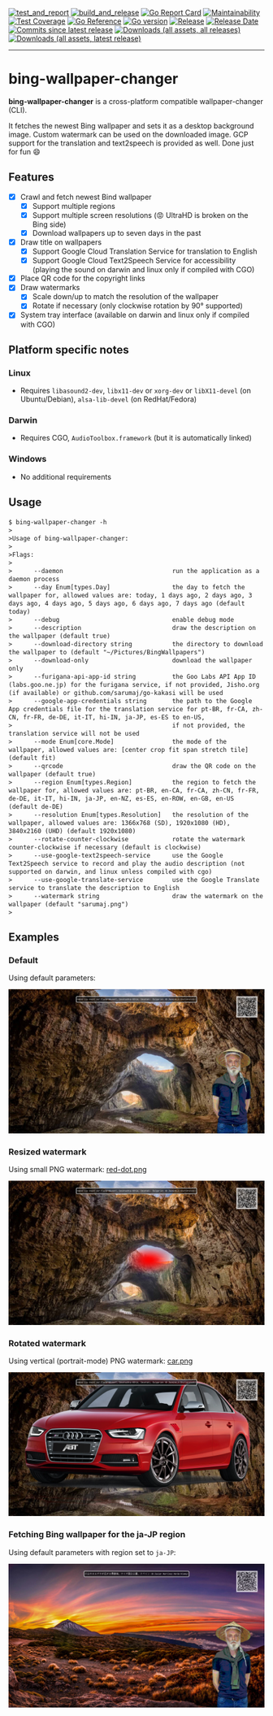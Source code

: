[![test_and_report](https://github.com/sarumaj/bing-wallpaper-changer/actions/workflows/test_and_report.yml/badge.svg)](https://github.com/sarumaj/bing-wallpaper-changer/actions/workflows/test_and_report.yml)
[![build_and_release](https://github.com/sarumaj/bing-wallpaper-changer/actions/workflows/build_and_release.yml/badge.svg)](https://github.com/sarumaj/bing-wallpaper-changer/actions/workflows/build_and_release.yml)
[![Go Report Card](https://goreportcard.com/badge/github.com/sarumaj/bing-wallpaper-changer)](https://goreportcard.com/report/github.com/sarumaj/bing-wallpaper-changer)
[![Maintainability](https://img.shields.io/codeclimate/maintainability-percentage/sarumaj/bing-wallpaper-changer.svg)](https://codeclimate.com/github/sarumaj/bing-wallpaper-changer/maintainability)
[![Test Coverage](https://api.codeclimate.com/v1/badges/147f265284b27931c2d2/test_coverage)](https://codeclimate.com/github/sarumaj/bing-wallpaper-changer/test_coverage)
[![Go Reference](https://pkg.go.dev/badge/github.com/sarumaj/bing-wallpaper-changer.svg)](https://pkg.go.dev/github.com/sarumaj/bing-wallpaper-changer)
[![Go version](https://img.shields.io/github/go-mod/go-version/sarumaj/bing-wallpaper-changer?logo=go&label=&labelColor=gray)](https://go.dev)
[![Release](https://img.shields.io/github/v/release/sarumaj/bing-wallpaper-changer?logo=github)](https://github.com/sarumaj/bing-wallpaper-changer/releases/latest)
[![Release Date](https://img.shields.io/github/release-date/sarumaj/bing-wallpaper-changer?logo=github)](https://github.com/sarumaj/bing-wallpaper-changer/releases/latest)
[![Commits since latest release](https://img.shields.io/github/commits-since/sarumaj/bing-wallpaper-changer/latest?logo=github)](https://github.com/sarumaj/bing-wallpaper-changer/releases/latest)
[![Downloads (all assets, all releases)](https://img.shields.io/github/downloads/sarumaj/bing-wallpaper-changer/total?logo=github)](https://github.com/sarumaj/bing-wallpaper-changer/releases)
[![Downloads (all assets, latest release)](https://img.shields.io/github/downloads/sarumaj/bing-wallpaper-changer/latest/total?logo=github)](https://github.com/sarumaj/bing-wallpaper-changer/releases/latest)

---

# bing-wallpaper-changer

**bing-wallpaper-changer** is a cross-platform compatible wallpaper-changer (CLI).

It fetches the newest Bing wallpaper and sets it as a desktop background image.
Custom watermark can be used on the downloaded image.
GCP support for the translation and text2speech is provided as well.
Done just for fun 😄

## Features

- [x] Crawl and fetch newest Bind wallpaper
  - [x] Support multiple regions
  - [x] Support multiple screen resolutions (😡 UltraHD is broken on the Bing side)
  - [x] Download wallpapers up to seven days in the past
- [x] Draw title on wallpapers
  - [x] Support Google Cloud Translation Service for translation to English
  - [x] Support Google Cloud Text2Speech Service for accessibility (playing the sound on darwin and linux only if compiled with CGO)
- [x] Place QR code for the copyright links
- [x] Draw watermarks
  - [x] Scale down/up to match the resolution of the wallpaper
  - [x] Rotate if necessary (only clockwise rotation by 90° supported)
- [x] System tray interface (available on darwin and linux only if compiled with CGO)

## Platform specific notes

### Linux

- Requires `libasound2-dev`, `libx11-dev` or `xorg-dev` or `libX11-devel` (on Ubuntu/Debian), `alsa-lib-devel` (on RedHat/Fedora)

### Darwin

- Requires CGO, `AudioToolbox.framework` (but it is automatically linked)

### Windows

- No additional requirements

## Usage

```console
$ bing-wallpaper-changer -h
>
>Usage of bing-wallpaper-changer:
>
>Flags:
>
>      --daemon                              run the application as a daemon process
>      --day Enum[types.Day]                 the day to fetch the wallpaper for, allowed values are: today, 1 days ago, 2 days ago, 3 days ago, 4 days ago, 5 days ago, 6 days ago, 7 days ago (default today)
>      --debug                               enable debug mode
>      --description                         draw the description on the wallpaper (default true)
>      --download-directory string           the directory to download the wallpaper to (default "~/Pictures/BingWallpapers")
>      --download-only                       download the wallpaper only
>      --furigana-api-app-id string          the Goo Labs API App ID (labs.goo.ne.jp) for the furigana service, if not provided, Jisho.org (if available) or github.com/sarumaj/go-kakasi will be used
>      --google-app-credentials string       the path to the Google App credentials file for the translation service for pt-BR, fr-CA, zh-CN, fr-FR, de-DE, it-IT, hi-IN, ja-JP, es-ES to en-US,
>                                            if not provided, the translation service will not be used
>      --mode Enum[core.Mode]                the mode of the wallpaper, allowed values are: [center crop fit span stretch tile] (default fit)
>      --qrcode                              draw the QR code on the wallpaper (default true)
>      --region Enum[types.Region]           the region to fetch the wallpaper for, allowed values are: pt-BR, en-CA, fr-CA, zh-CN, fr-FR, de-DE, it-IT, hi-IN, ja-JP, en-NZ, es-ES, en-ROW, en-GB, en-US (default de-DE)
>      --resolution Enum[types.Resolution]   the resolution of the wallpaper, allowed values are: 1366x768 (SD), 1920x1080 (HD), 3840x2160 (UHD) (default 1920x1080)
>      --rotate-counter-clockwise            rotate the watermark counter-clockwise if necessary (default is clockwise)
>      --use-google-text2speech-service      use the Google Text2Speech service to record and play the audio description (not supported on darwin, and linux unless compiled with cgo)
>      --use-google-translate-service        use the Google Translate service to translate the description to English
>      --watermark string                    draw the watermark on the wallpaper (default "sarumaj.png")
>
```

## Examples

### Default

Using default parameters:

![Bing Wallpaper of the day with QR code, default watermark and title](demo/default.png)

### Resized watermark

Using small PNG watermark: [red-dot.png](pkg/extras/watermarks/red-dot.png)

![Bing Wallpaper of the day with QR code, red-dot watermark and title](demo/red-dot.png)

### Rotated watermark

Using vertical (portrait-mode) PNG watermark: [car.png](pkg/extras/watermarks/car.png)

![Bing Wallpaper of the day with QR code, car watermark and title](demo/car.png)

### Fetching Bing wallpaper for the ja-JP region

Using default parameters with region set to `ja-JP`:

![Bing Wallpaper of the day for ja-JP region with QR code, default watermark and title](demo/unicode.png)
